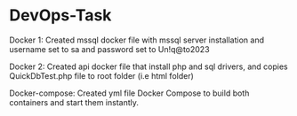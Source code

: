 # DevOps-Task

Docker 1:
Created mssql docker file with mssql server installation and username set to sa and password set to Un!q@to2023

Docker 2:
Created api docker file that install php and sql drivers, and copies QuickDbTest.php file to root folder (i.e html folder)

Docker-compose:
Created yml file Docker Compose to build both containers and start them instantly.
